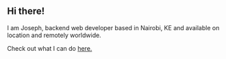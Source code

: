 ## Hi there!

I am Joseph, backend web developer based in Nairobi, KE and available on location and remotely worldwide.

Check out what I can do [here.](https://gurthii.github.io/)
